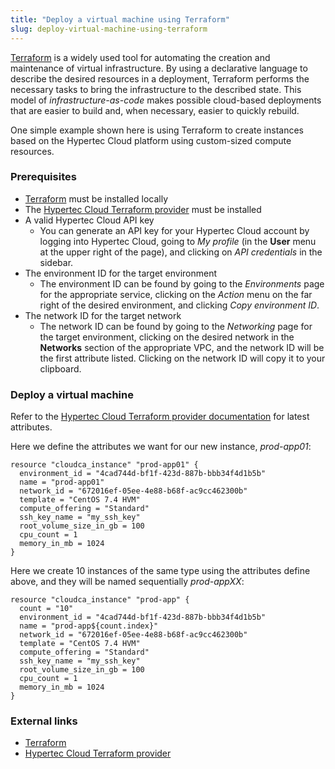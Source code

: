 ```yaml
---
title: "Deploy a virtual machine using Terraform"
slug: deploy-virtual-machine-using-terraform
---
```



[Terraform](https://www.terraform.io/) is a widely used tool for automating the creation and maintenance of virtual infrastructure.  By using a declarative language to describe the desired resources in a deployment, Terraform performs the necessary tasks to bring the infrastructure to the described state.  This model of *infrastructure-as-code* makes possible cloud-based deployments that are easier to build and, when necessary, easier to quickly rebuild.

One simple example shown here is using Terraform to create instances based on the Hypertec Cloud platform using custom-sized compute resources.

### Prerequisites

- [Terraform](https://www.terraform.io/downloads.html) must be installed locally
- The [Hypertec Cloud Terraform provider](https://github.com/cloud-ca/terraform-provider-cloudca) must be installed
- A valid Hypertec Cloud API key
   - You can generate an API key for your Hypertec Cloud account by logging into Hypertec Cloud, going to *My profile* (in the **User** menu at the upper right of the page), and clicking on *API credentials* in the sidebar.
- The environment ID for the target environment
   - The environment ID can be found by going to the *Environments* page for the appropriate service, clicking on the *Action* menu on the far right of the desired environment, and clicking *Copy environment ID*.
- The network ID for the target network
   - The network ID can be found by going to the *Networking* page for the target environment, clicking on the desired network in the **Networks** section of the appropriate VPC, and the network ID will be the first attribute listed.  Clicking on the network ID will copy it to your clipboard.

### Deploy a virtual machine

Refer to the [Hypertec Cloud Terraform provider documentation](https://github.com/cloud-ca/terraform-provider-cloudca/tree/master/docs) for latest attributes.

Here we define the attributes we want for our new instance, *prod-app01*:

```
resource "cloudca_instance" "prod-app01" {
  environment_id = "4cad744d-bf1f-423d-887b-bbb34f4d1b5b"
  name = "prod-app01"
  network_id = "672016ef-05ee-4e88-b68f-ac9cc462300b"
  template = "CentOS 7.4 HVM"
  compute_offering = "Standard"
  ssh_key_name = "my_ssh_key"
  root_volume_size_in_gb = 100
  cpu_count = 1
  memory_in_mb = 1024
}
```

Here we create 10 instances of the same type using the attributes define above, and they will be named sequentially *prod-appXX*:

```
resource "cloudca_instance" "prod-app" {
  count = "10"
  environment_id = "4cad744d-bf1f-423d-887b-bbb34f4d1b5b"
  name = "prod-app${count.index}"
  network_id = "672016ef-05ee-4e88-b68f-ac9cc462300b"
  template = "CentOS 7.4 HVM"
  compute_offering = "Standard"
  ssh_key_name = "my_ssh_key"
  root_volume_size_in_gb = 100
  cpu_count = 1
  memory_in_mb = 1024
}
```

### External links

- [Terraform](https://www.terraform.io/)
- [Hypertec Cloud Terraform provider](https://github.com/cloud-ca/terraform-provider-cloudca)
